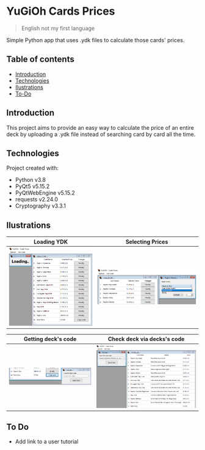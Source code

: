 # YuGiOh Cards Prices
> English not my first language

Simple Python app that uses .ydk files to calculate those cards' prices.

## Table of contents
* [Introduction](#introduction)
* [Technologies](#technologies)
* [Ilustrations](#ilustrations)
* [To-Do](#to-do)

## Introduction
This project aims to provide an easy way to calculate the price of an entire deck by uploading a .ydk file instead of searching card by card all the time.

## Technologies
Project created with:
* Python v3.8
* PyQt5 v5.15.2
* PyQtWebEngine v5.15.2
* requests v2.24.0
* Cryptography v3.3.1

## Ilustrations

|Loading YDK| Selecting Prices|
|:---:|:---:|
| ![Loading YDK](./Resources/readme_1.png) | ![Selecting Prices](./Resources/readme_2.png) |

|Getting deck's code|Check deck via decks's code|
|:---:|:---:|
![Loading YDK](./Resources/readme_3.png) | ![Selecting Prices](./Resources/readme_4.png)

## To Do
* Add link to a user tutorial